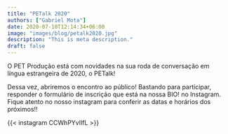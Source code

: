 ```yaml
---
title: "PETalk 2020"
authors: ["Gabriel Mota"]
date: 2020-07-10T12:14:34+06:00
image: "images/blog/petalk2020.jpg"
description: "This is meta description."
draft: false
---
```


O PET Produção está com novidades na sua roda de conversação em língua estrangeira de 2020, o PETalk!

Dessa vez, abriremos o encontro ao público! Bastando para participar, responder o formulário de inscrição que está na nossa BIO! no Instagram. Fique atento no nosso instagram para conferir as datas e horários dos próximos!!


{{< instagram CCWhPYvlIfL >}}



